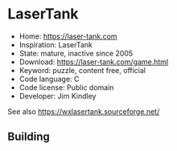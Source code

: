 # LaserTank

- Home: https://laser-tank.com
- Inspiration: LaserTank
- State: mature, inactive since 2005
- Download: https://laser-tank.com/game.html
- Keyword: puzzle, content free, official
- Code language: C
- Code license: Public domain
- Developer: Jim Kindley

See also https://wxlasertank.sourceforge.net/

## Building
